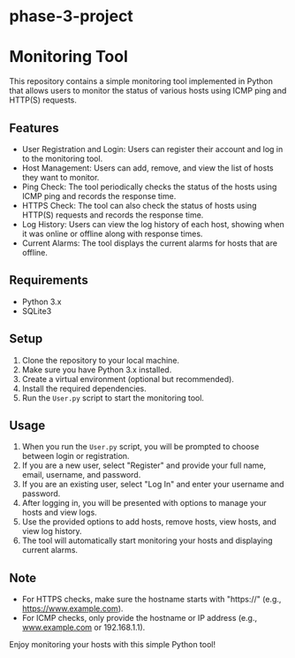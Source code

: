 # phase-3-project
# Monitoring Tool

This repository contains a simple monitoring tool implemented in Python that allows users to monitor the status of various hosts using ICMP ping and HTTP(S) requests.

## Features

- User Registration and Login: Users can register their account and log in to the monitoring tool.
- Host Management: Users can add, remove, and view the list of hosts they want to monitor.
- Ping Check: The tool periodically checks the status of the hosts using ICMP ping and records the response time.
- HTTPS Check: The tool can also check the status of hosts using HTTP(S) requests and records the response time.
- Log History: Users can view the log history of each host, showing when it was online or offline along with response times.
- Current Alarms: The tool displays the current alarms for hosts that are offline.

## Requirements

- Python 3.x
- SQLite3

## Setup

1. Clone the repository to your local machine.
2. Make sure you have Python 3.x installed.
3. Create a virtual environment (optional but recommended).
4. Install the required dependencies.
5. Run the `User.py` script to start the monitoring tool.

## Usage

1. When you run the `User.py` script, you will be prompted to choose between login or registration.
2. If you are a new user, select "Register" and provide your full name, email, username, and password.
3. If you are an existing user, select "Log In" and enter your username and password.
4. After logging in, you will be presented with options to manage your hosts and view logs.
5. Use the provided options to add hosts, remove hosts, view hosts, and view log history.
6. The tool will automatically start monitoring your hosts and displaying current alarms.

## Note

- For HTTPS checks, make sure the hostname starts with "https://" (e.g., https://www.example.com).
- For ICMP checks, only provide the hostname or IP address (e.g., www.example.com or 192.168.1.1).

Enjoy monitoring your hosts with this simple Python tool!
